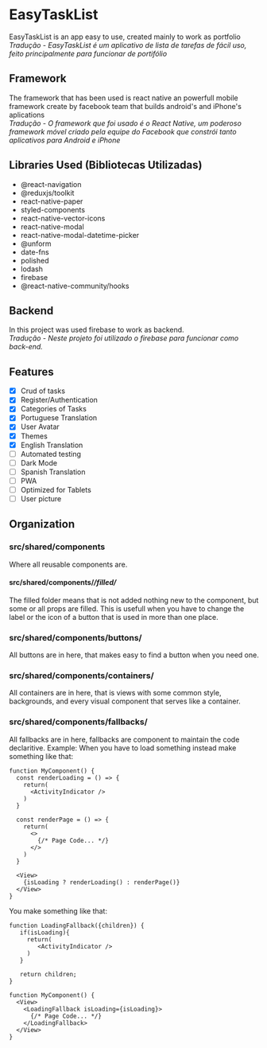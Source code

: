 # EasyTaskList
EasyTaskList is an app easy to use, created mainly to work as portfolio  
*Tradução - EasyTaskList é um aplicativo de lista de tarefas de fácil uso, feito principalmente para funcionar de portifólio*

## Framework
The framework that has been used is react native an powerfull mobile framework create by facebook team that builds android's and iPhone's aplications  
*Tradução - O framework que foi usado é o React Native, um poderoso framework móvel criado pela equipe do Facebook que constrói tanto aplicativos para Android e iPhone*

## Libraries Used (Bibliotecas Utilizadas)
- @react-navigation
- @reduxjs/toolkit
- react-native-paper
- styled-components
- react-native-vector-icons
- react-native-modal
- react-native-modal-datetime-picker
- @unform
- date-fns
- polished
- lodash
- firebase
- @react-native-community/hooks

## Backend
In this project was used firebase to work as backend.  
*Tradução - Neste projeto foi utilizado o firebase para funcionar como back-end.*

## Features
- [x] Crud of tasks
- [x] Register/Authentication
- [x] Categories of Tasks
- [x] Portuguese Translation
- [x] User Avatar
- [x] Themes
- [x] English Translation
- [ ] Automated testing
- [ ] Dark Mode
- [ ] Spanish Translation
- [ ] PWA
- [ ] Optimized for Tablets
- [ ] User picture

## Organization

### src/shared/components
Where all reusable components are.

#### src/shared/components/*/filled/*
The filled folder means that is not added nothing new to the component, but some or all props are filled. This is usefull when you have to change the label or the icon of a button that is used in more than one place.

### src/shared/components/buttons/
All buttons are in here, that makes easy to find a button when you need one.

### src/shared/components/containers/
All containers are in here, that is views with some common style, backgrounds, and every visual component that serves like a container.

### src/shared/components/fallbacks/
All fallbacks are in here, fallbacks are component to maintain the code declaritive. 
Example:
When you have to load something instead make something like that: 
```
function MyComponent() {
  const renderLoading = () => {
    return(
      <ActivityIndicator />
    )
  }
  
  const renderPage = () => {
    return(
      <>
        {/* Page Code... */}
      </>
    )
  }

  <View>
    {isLoading ? renderLoading() : renderPage()}
  </View>
}
```

 You make something like that: 
  
```
function LoadingFallback({children}) {
   if(isLoading){
     return(
        <ActivityIndicator />
     )
   }
   
   return children;
}

function MyComponent() {
  <View>
    <LoadingFallback isLoading={isLoading}>
      {/* Page Code... */}
    </LoadingFallback>
  </View>
}
```
